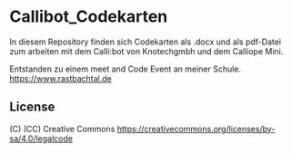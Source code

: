 # Callibot_Codekarten

In diesem Repository finden sich Codekarten als .docx und als pdf-Datei zum arbeiten mit dem Calli:bot von Knotechgmbh und dem Calliope Mini.

Entstanden zu einem meet and Code Event an meiner Schule. https://www.rastbachtal.de

## License
 (C) (CC) Creative Commons https://creativecommons.org/licenses/by-sa/4.0/legalcode
